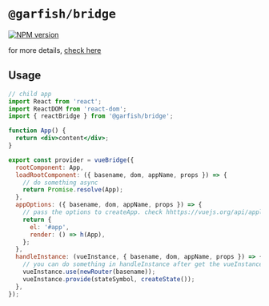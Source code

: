 # `@garfish/bridge`

[![NPM version](https://img.shields.io/npm/v/@garfish/bridge.svg?style=flat-square)](https://www.npmjs.com/package/@garfish/bridge)

for more details, [check here](https://www.garfishjs.org/guide/bridge)
## Usage

```jsx
// child app
import React from 'react';
import ReactDOM from 'react-dom';
import { reactBridge } from '@garfish/bridge';

function App() {
  return <div>content</div>;
}

export const provider = vueBridge({
  rootComponent: App,
  loadRootComponent: ({ basename, dom, appName, props }) => {
    // do something async
    return Promise.resolve(App);
  },
  appOptions: ({ basename, dom, appName, props }) => {
    // pass the options to createApp. check hhttps://vuejs.org/api/application.html#createApp
    return {
      el: '#app',
      render: () => h(App),
    };
  },
  handleInstance: (vueInstance, { basename, dom, appName, props }) => {
    // you can do something in handleInstance after get the vueInstance
    vueInstance.use(newRouter(basename));
    vueInstance.provide(stateSymbol, createState());
  },
});


```

